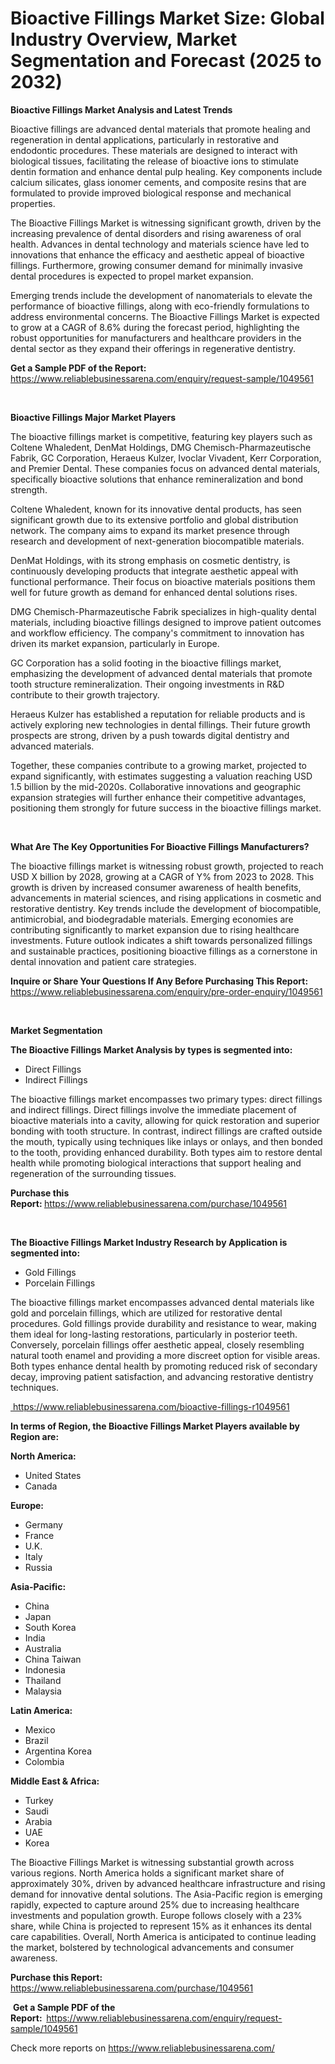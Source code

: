 <p><h1>Bioactive Fillings Market Size: Global Industry Overview, Market Segmentation and Forecast (2025 to 2032)</h1></p><p><strong>Bioactive Fillings Market Analysis and Latest Trends</strong></p>
<p><p>Bioactive fillings are advanced dental materials that promote healing and regeneration in dental applications, particularly in restorative and endodontic procedures. These materials are designed to interact with biological tissues, facilitating the release of bioactive ions to stimulate dentin formation and enhance dental pulp healing. Key components include calcium silicates, glass ionomer cements, and composite resins that are formulated to provide improved biological response and mechanical properties.</p><p>The Bioactive Fillings Market is witnessing significant growth, driven by the increasing prevalence of dental disorders and rising awareness of oral health. Advances in dental technology and materials science have led to innovations that enhance the efficacy and aesthetic appeal of bioactive fillings. Furthermore, growing consumer demand for minimally invasive dental procedures is expected to propel market expansion.</p><p>Emerging trends include the development of nanomaterials to elevate the performance of bioactive fillings, along with eco-friendly formulations to address environmental concerns. The Bioactive Fillings Market is expected to grow at a CAGR of 8.6% during the forecast period, highlighting the robust opportunities for manufacturers and healthcare providers in the dental sector as they expand their offerings in regenerative dentistry.</p></p>
<p><strong>Get a Sample PDF of the Report:&nbsp;</strong> <a href="https://www.reliablebusinessarena.com/enquiry/request-sample/1049561?utm_campaign=3559&utm_medium=2&utm_source=Github&utm_content=ia&utm_term=01042025&utm_id=bioactive-fillings">https://www.reliablebusinessarena.com/enquiry/request-sample/1049561</a></p>
<p>&nbsp;</p>
<p><strong>Bioactive Fillings Major Market Players</strong></p>
<p><p>The bioactive fillings market is competitive, featuring key players such as Coltene Whaledent, DenMat Holdings, DMG Chemisch-Pharmazeutische Fabrik, GC Corporation, Heraeus Kulzer, Ivoclar Vivadent, Kerr Corporation, and Premier Dental. These companies focus on advanced dental materials, specifically bioactive solutions that enhance remineralization and bond strength.</p><p>Coltene Whaledent, known for its innovative dental products, has seen significant growth due to its extensive portfolio and global distribution network. The company aims to expand its market presence through research and development of next-generation biocompatible materials.</p><p>DenMat Holdings, with its strong emphasis on cosmetic dentistry, is continuously developing products that integrate aesthetic appeal with functional performance. Their focus on bioactive materials positions them well for future growth as demand for enhanced dental solutions rises.</p><p>DMG Chemisch-Pharmazeutische Fabrik specializes in high-quality dental materials, including bioactive fillings designed to improve patient outcomes and workflow efficiency. The company's commitment to innovation has driven its market expansion, particularly in Europe.</p><p>GC Corporation has a solid footing in the bioactive fillings market, emphasizing the development of advanced dental materials that promote tooth structure remineralization. Their ongoing investments in R&D contribute to their growth trajectory.</p><p>Heraeus Kulzer has established a reputation for reliable products and is actively exploring new technologies in dental fillings. Their future growth prospects are strong, driven by a push towards digital dentistry and advanced materials.</p><p>Together, these companies contribute to a growing market, projected to expand significantly, with estimates suggesting a valuation reaching USD 1.5 billion by the mid-2020s. Collaborative innovations and geographic expansion strategies will further enhance their competitive advantages, positioning them strongly for future success in the bioactive fillings market.</p></p>
<p>&nbsp;</p>
<p><strong>What Are The Key Opportunities For Bioactive Fillings Manufacturers?</strong></p>
<p><p>The bioactive fillings market is witnessing robust growth, projected to reach USD X billion by 2028, growing at a CAGR of Y% from 2023 to 2028. This growth is driven by increased consumer awareness of health benefits, advancements in material sciences, and rising applications in cosmetic and restorative dentistry. Key trends include the development of biocompatible, antimicrobial, and biodegradable materials. Emerging economies are contributing significantly to market expansion due to rising healthcare investments. Future outlook indicates a shift towards personalized fillings and sustainable practices, positioning bioactive fillings as a cornerstone in dental innovation and patient care strategies.</p></p>
<p><strong>Inquire or Share Your Questions If Any Before Purchasing This Report:</strong> <a href="https://www.reliablebusinessarena.com/enquiry/pre-order-enquiry/1049561?utm_campaign=3559&utm_medium=2&utm_source=Github&utm_content=ia&utm_term=01042025&utm_id=bioactive-fillings">https://www.reliablebusinessarena.com/enquiry/pre-order-enquiry/1049561</a></p>
<p>&nbsp;</p>
<p><strong>Market Segmentation</strong></p>
<p><strong>The Bioactive Fillings Market Analysis by types is segmented into:</strong></p>
<p><ul><li>Direct Fillings</li><li>Indirect Fillings</li></ul></p>
<p><p>The bioactive fillings market encompasses two primary types: direct fillings and indirect fillings. Direct fillings involve the immediate placement of bioactive materials into a cavity, allowing for quick restoration and superior bonding with tooth structure. In contrast, indirect fillings are crafted outside the mouth, typically using techniques like inlays or onlays, and then bonded to the tooth, providing enhanced durability. Both types aim to restore dental health while promoting biological interactions that support healing and regeneration of the surrounding tissues.</p></p>
<p><strong>Purchase this Report:&nbsp;</strong><a href="https://www.reliablebusinessarena.com/purchase/1049561?utm_campaign=3559&utm_medium=2&utm_source=Github&utm_content=ia&utm_term=01042025&utm_id=bioactive-fillings">https://www.reliablebusinessarena.com/purchase/1049561</a></p>
<p>&nbsp;</p>
<p><strong>The Bioactive Fillings Market Industry Research by Application is segmented into:</strong></p>
<p><ul><li>Gold Fillings</li><li>Porcelain Fillings</li></ul></p>
<p><p>The bioactive fillings market encompasses advanced dental materials like gold and porcelain fillings, which are utilized for restorative dental procedures. Gold fillings provide durability and resistance to wear, making them ideal for long-lasting restorations, particularly in posterior teeth. Conversely, porcelain fillings offer aesthetic appeal, closely resembling natural tooth enamel and providing a more discreet option for visible areas. Both types enhance dental health by promoting reduced risk of secondary decay, improving patient satisfaction, and advancing restorative dentistry techniques.</p></p>
<p><a href="https://www.reliablebusinessarena.com/bioactive-fillings-r1049561?utm_campaign=3559&utm_medium=2&utm_source=Github&utm_content=ia&utm_term=01042025&utm_id=bioactive-fillings">&nbsp;https://www.reliablebusinessarena.com/bioactive-fillings-r1049561</a></p>
<p><strong>In terms of Region, the Bioactive Fillings Market Players available by Region are:</strong></p>
<p>
    <p> <strong> North America: </strong>
        <ul>
            <li>United States</li>
            <li>Canada</li>
        </ul>
        </p> 
    <p> <strong> Europe: </strong>
        <ul>
            <li>Germany</li>
            <li>France</li>
            <li>U.K.</li>
            <li>Italy</li>
            <li>Russia</li>
        </ul>
        </p> 
    <p> <strong> Asia-Pacific: </strong>
        <ul>
            <li>China</li>
            <li>Japan</li>
            <li>South Korea</li>
            <li>India</li>
            <li>Australia</li>
            <li>China Taiwan</li>
            <li>Indonesia</li>
            <li>Thailand</li>
            <li>Malaysia</li>
        </ul>
        </p> 
    <p> <strong> Latin America: </strong>
        <ul>
            <li>Mexico</li>
            <li>Brazil</li>
            <li>Argentina Korea</li>
            <li>Colombia</li>
        </ul>
        </p> 
    <p> <strong> Middle East & Africa: </strong>
        <ul>
            <li>Turkey</li>
            <li>Saudi</li>
            <li>Arabia</li>
            <li>UAE</li>
            <li>Korea</li>
        </ul>
    </p>
    </p>
<p><p>The Bioactive Fillings Market is witnessing substantial growth across various regions. North America holds a significant market share of approximately 30%, driven by advanced healthcare infrastructure and rising demand for innovative dental solutions. The Asia-Pacific region is emerging rapidly, expected to capture around 25% due to increasing healthcare investments and population growth. Europe follows closely with a 23% share, while China is projected to represent 15% as it enhances its dental care capabilities. Overall, North America is anticipated to continue leading the market, bolstered by technological advancements and consumer awareness.</p></p>
<p><strong>Purchase this Report: </strong><a href="https://www.reliablebusinessarena.com/purchase/1049561?utm_campaign=3559&utm_medium=2&utm_source=Github&utm_content=ia&utm_term=01042025&utm_id=bioactive-fillings">https://www.reliablebusinessarena.com/purchase/1049561</a></p>
<p>&nbsp;<strong>Get a Sample PDF of the Report:&nbsp;&nbsp;</strong><a href="https://www.reliablebusinessarena.com/enquiry/request-sample/1049561?utm_campaign=3559&utm_medium=2&utm_source=Github&utm_content=ia&utm_term=01042025&utm_id=bioactive-fillings">https://www.reliablebusinessarena.com/enquiry/request-sample/1049561</a></p>
<p><strong></strong></p>
<p>Check more reports on <a href="https://www.reliablebusinessarena.com/?utm_campaign=3559&utm_medium=2&utm_source=Github&utm_content=ia&utm_term=01042025&utm_id=bioactive-fillings">https://www.reliablebusinessarena.com/</a></p>